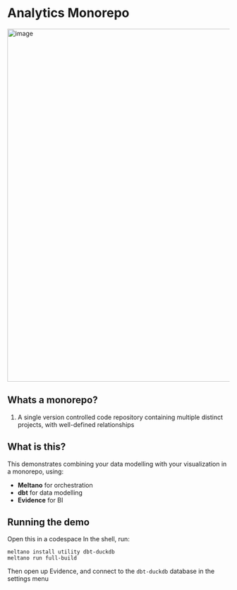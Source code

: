 # Analytics Monorepo

<img width="800" alt="image" src="https://user-images.githubusercontent.com/58074498/217604603-56471e6a-3b6e-4765-87cc-0688cbcc921a.png">



## Whats a monorepo?
1. A single version controlled code repository containing multiple distinct projects, with well-defined relationships

## What is this?
This demonstrates combining your data modelling with your visualization in a monorepo, using:
- **Meltano** for orchestration
- **dbt** for data modelling
- **Evidence** for BI

## Running the demo
Open this in a codespace
In the shell, run:
```shell
meltano install utility dbt-duckdb
meltano run full-build
```

Then open up Evidence, and connect to the `dbt-duckdb` database in the settings menu
